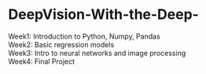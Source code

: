 # DeepVision-With-the-Deep-
Week1: Introduction to Python, Numpy, Pandas<br>
Week2: Basic regression models<br>
Week3: Intro to neural networks and image processing<br>
Week4: Final Project
